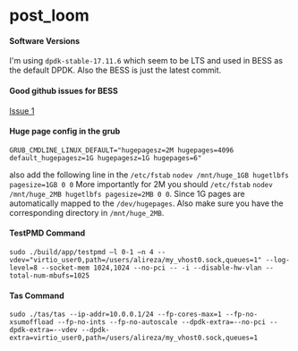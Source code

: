 # post_loom


#### Software Versions
I'm using `dpdk-stable-17.11.6` which seem to be LTS and used in BESS as the default DPDK. Also the BESS is just the latest commit.

#### Good github issues for BESS
[Issue 1](https://github.com/NetSys/bess/issues/934)

#### Huge page config in the grub
`GRUB_CMDLINE_LINUX_DEFAULT="hugepagesz=2M hugepages=4096 default_hugepagesz=1G hugepagesz=1G hugepages=6"` 

also add the following line in the `/etc/fstab` `nodev /mnt/huge_1GB hugetlbfs pagesize=1GB 0 0`
More importantly for 2M you should `/etc/fstab` `nodev /mnt/huge_2MB hugetlbfs pagesize=2MB 0 0`. 
Since 1G pages are automatically mapped to the `/dev/hugepages`. Also make sure you have the
corresponding directory in `/mnt/huge_2MB`.



#### TestPMD Command
`sudo ./build/app/testpmd –l 0-1 –n 4 --vdev="virtio_user0,path=/users/alireza/my_vhost0.sock,queues=1" --log-level=8 --socket-mem 1024,1024 --no-pci -- -i --disable-hw-vlan --total-num-mbufs=1025` 

#### Tas Command
`sudo ./tas/tas --ip-addr=10.0.0.1/24 --fp-cores-max=1 --fp-no-xsumoffload --fp-no-ints --fp-no-autoscale --dpdk-extra=--no-pci --dpdk-extra=--vdev --dpdk-extra=virtio_user0,path=/users/alireza/my_vhost0.sock,queues=1`

